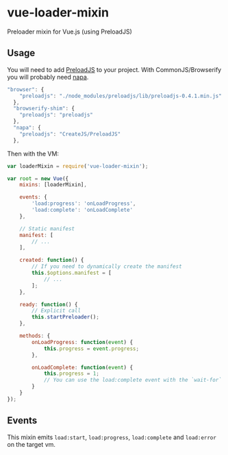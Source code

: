 vue-loader-mixin
================

Preloader mixin for Vue.js (using PreloadJS)

## Usage

You will need to add [PreloadJS](http://www.createjs.com/#!/PreloadJS) to your project.
With CommonJS/Browserify you will probably need [napa](https://github.com/shama/napa).

```js
"browser": {
    "preloadjs": "./node_modules/preloadjs/lib/preloadjs-0.4.1.min.js"
  },
  "browserify-shim": {
    "preloadjs": "preloadjs"
  },
  "napa": {
    "preloadjs": "CreateJS/PreloadJS"
  },
```

Then with the VM:

```js
var loaderMixin = require('vue-loader-mixin');

var root = new Vue({
    mixins: [loaderMixin],

    events: {
        'load:progress': 'onLoadProgress',
        'load:complete': 'onLoadComplete'
    },

    // Static manifest
    manifest: [
        // ...
    ],

    created: function() {
        // If you need to dynamically create the manifest
        this.$options.manifest = [
            // ...
        ];
    },

    ready: function() {
        // Explicit call
        this.startPreloader();
    },

    methods: {
        onLoadProgress: function(event) {
            this.progress = event.progress;
        },

        onLoadComplete: function(event) {
            this.progress = 1;
            // You can use the load:complete event with the `wait-for` directive
        }
    }
});

```

## Events
This mixin emits `load:start`, `load:progress`, `load:complete` and `load:error` on the target vm.
